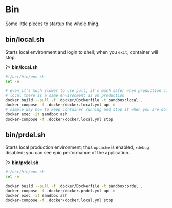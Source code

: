 # Bin

Some little pieces to startup the whole thing. 

## bin/local.sh

Starts local environment and login to shell; when you `exit`, container will stop.

?> **bin/local.sh**

```bash
#!/usr/bin/env sh
set -e

# even it's much slower to use pull, it's much safer when production comes in as on
# local there is a same environment as on production
docker build --pull -f .docker/Dockerfile -t sandbox:local .
docker-compose -f .docker/docker.local.yml up -d
# simple way how to keep container running and stop it when you are done :)
docker exec -it sandbox ash
docker-compose -f .docker/docker.local.yml stop
```

## bin/prdel.sh

Starts local production environment; thus `opcache` is enabled, `xdebug` disabled; you can see
epic performance of the application.

?> **bin/prdel.sh**

```bash
#!/usr/bin/env sh
set -e

docker build --pull -f .docker/Dockerfile -t sandbox:prdel .
docker-compose -f .docker/docker.prdel.yml up -d
docker exec -it sandbox ash
docker-compose -f .docker/docker.local.yml stop
```
